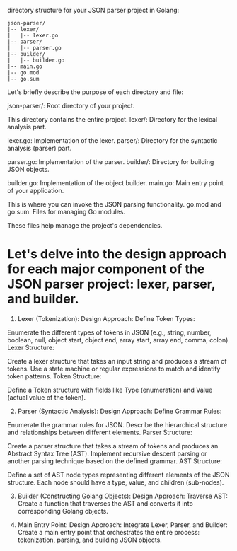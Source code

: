 directory structure for your JSON parser project in Golang:

```
json-parser/
|-- lexer/
|   |-- lexer.go
|-- parser/
|   |-- parser.go
|-- builder/
|   |-- builder.go
|-- main.go
|-- go.mod
|-- go.sum
```

Let's briefly describe the purpose of each directory and file:

json-parser/: Root directory of your project.

This directory contains the entire project.
lexer/: Directory for the lexical analysis part.

lexer.go: Implementation of the lexer.
parser/: Directory for the syntactic analysis (parser) part.

parser.go: Implementation of the parser.
builder/: Directory for building JSON objects.

builder.go: Implementation of the object builder.
main.go: Main entry point of your application.

This is where you can invoke the JSON parsing functionality.
go.mod and go.sum: Files for managing Go modules.

These files help manage the project's dependencies.

# Let's delve into the design approach for each major component of the JSON parser project: lexer, parser, and builder.

1. Lexer (Tokenization):
   Design Approach:
   Define Token Types:

Enumerate the different types of tokens in JSON (e.g., string, number, boolean, null, object start, object end, array start, array end, comma, colon).
Lexer Structure:

Create a lexer structure that takes an input string and produces a stream of tokens.
Use a state machine or regular expressions to match and identify token patterns.
Token Structure:

Define a Token structure with fields like Type (enumeration) and Value (actual value of the token).

2. Parser (Syntactic Analysis):
   Design Approach:
   Define Grammar Rules:

Enumerate the grammar rules for JSON.
Describe the hierarchical structure and relationships between different elements.
Parser Structure:

Create a parser structure that takes a stream of tokens and produces an Abstract Syntax Tree (AST).
Implement recursive descent parsing or another parsing technique based on the defined grammar.
AST Structure:

Define a set of AST node types representing different elements of the JSON structure.
Each node should have a type, value, and children (sub-nodes).

3. Builder (Constructing Golang Objects):
   Design Approach:
   Traverse AST:
   Create a function that traverses the AST and converts it into corresponding Golang objects.

4. Main Entry Point:
   Design Approach:
   Integrate Lexer, Parser, and Builder:
   Create a main entry point that orchestrates the entire process: tokenization, parsing, and building JSON objects.
